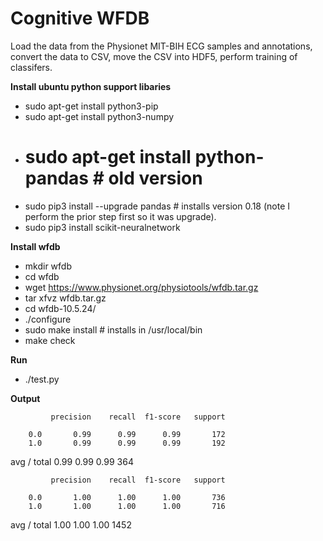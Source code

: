 # Cognitive WFDB
Load the data from the Physionet MIT-BIH ECG samples and annotations, convert the data to CSV, move the CSV into HDF5, perform training of classifers.


**Install ubuntu python support libaries**
 
- sudo apt-get install python3-pip
- sudo apt-get install python3-numpy
- # sudo apt-get install python-pandas # old version 
- sudo pip3 install --upgrade pandas # installs version 0.18 (note I perform the prior step first so it was upgrade).
- sudo pip3 install scikit-neuralnetwork
 
 

**Install wfdb**    

- mkdir wfdb
- cd wfdb
- wget https://www.physionet.org/physiotools/wfdb.tar.gz
- tar xfvz wfdb.tar.gz
- cd wfdb-10.5.24/
- ./configure
- sudo make install # installs in /usr/local/bin
- make check

 
**Run**

- ./test.py

**Output**

             precision    recall  f1-score   support

        0.0       0.99      0.99      0.99       172
        1.0       0.99      0.99      0.99       192

avg / total       0.99      0.99      0.99       364

             precision    recall  f1-score   support

        0.0       1.00      1.00      1.00       736
        1.0       1.00      1.00      1.00       716

avg / total       1.00      1.00      1.00      1452




